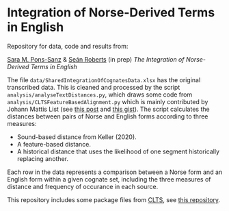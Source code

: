 # Integration of Norse-Derived Terms in English

Repository for data, code and results from:

[Sara M. Pons-Sanz](https://profiles.cardiff.ac.uk/staff/pons-sanzs) & [Seán Roberts](https://profiles.cardiff.ac.uk/staff/robertss55) (in prep) *The Integration of Norse-Derived Terms in English*

 The file `data/SharedIntegrationOfCognatesData.xlsx` has the original transcribed data. This is cleaned and processed by the script `analysis/analyseTextDistances.py`, which draws some code from `analysis/CLTSFeatureBasedAlignment.py` which is mainly contributed by Johann Mattis List (see [this post](https://calc.hypotheses.org/1962) and [this gist](https://gist.github.com/LinguList/7fac44813572f65259c872ef89fa64ad)). The script calculates the distances between pairs of Norse and English forms according to three measures:

-  Sound-based distance from Keller (2020).
-  A feature-based distance.
-  A historical distance that uses the likelihood of one segment historically replacing another.

Each row in the data represents a comparison between a Norse form and an English form within a given cognate set, including the three measures of distance and frequency of occurance in each source.

This repository includes some package files from [CLTS](https://clts.clld.org/), see [this repository](https://github.com/cldf-clts/clts).

